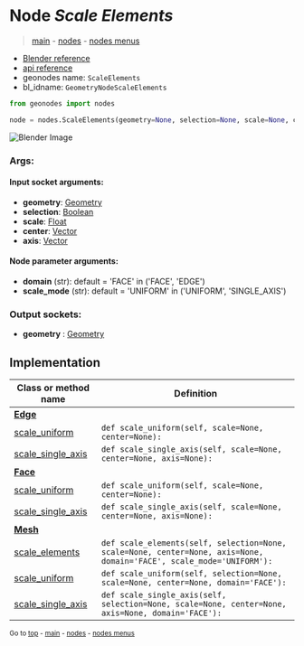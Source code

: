 # Node *Scale Elements*

> [main](../structure.md) - [nodes](nodes.md) - [nodes menus](nodes_menus.md)

- [Blender reference](https://docs.blender.org/manual/en/latest/modeling/geometry_nodes/mesh/scale_elements.html)
- [api reference](https://docs.blender.org/api/current/bpy.types.GeometryNodeScaleElements.html)
- geonodes name: `ScaleElements`
- bl_idname: `GeometryNodeScaleElements`

```python
from geonodes import nodes

node = nodes.ScaleElements(geometry=None, selection=None, scale=None, center=None, axis=None, domain='FACE', scale_mode='UNIFORM')
```

![Blender Image](https://docs.blender.org/manual/en/latest/_images/node-types_GeometryNodeScaleElements.webp)

### Args:

#### Input socket arguments:

- **geometry**: [Geometry](Geometry.md)
- **selection**: [Boolean](Boolean.md)
- **scale**: [Float](Float.md)
- **center**: [Vector](Vector.md)
- **axis**: [Vector](Vector.md)

#### Node parameter arguments:

- **domain** (str): default = 'FACE' in ('FACE', 'EDGE')
- **scale_mode** (str): default = 'UNIFORM' in ('UNIFORM', 'SINGLE_AXIS')

### Output sockets:

- **geometry** : [Geometry](Geometry.md)

## Implementation

| Class or method name | Definition |
|----------------------|------------|
| **[Edge](Edge.md)** |
| [scale_uniform](Edge.md#scale_uniform) | `def scale_uniform(self, scale=None, center=None):` |
| [scale_single_axis](Edge.md#scale_single_axis) | `def scale_single_axis(self, scale=None, center=None, axis=None):` |
| **[Face](Face.md)** |
| [scale_uniform](Face.md#scale_uniform) | `def scale_uniform(self, scale=None, center=None):` |
| [scale_single_axis](Face.md#scale_single_axis) | `def scale_single_axis(self, scale=None, center=None, axis=None):` |
| **[Mesh](Mesh.md)** |
| [scale_elements](Mesh.md#scale_elements) | `def scale_elements(self, selection=None, scale=None, center=None, axis=None, domain='FACE', scale_mode='UNIFORM'):` |
| [scale_uniform](Mesh.md#scale_uniform) | `def scale_uniform(self, selection=None, scale=None, center=None, domain='FACE'):` |
| [scale_single_axis](Mesh.md#scale_single_axis) | `def scale_single_axis(self, selection=None, scale=None, center=None, axis=None, domain='FACE'):` |

<sub>Go to [top](#node-Scale-Elements) - [main](../structure.md) - [nodes](nodes.md) - [nodes menus](nodes_menus.md)</sub>

